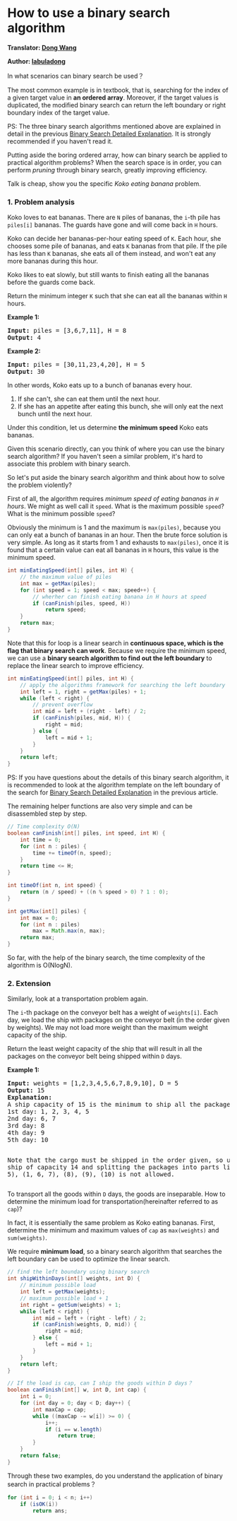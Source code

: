 # How to use a binary search algorithm

**Translator: [Dong Wang](https://github.com/Coder2Programmer)**

**Author: [labuladong](https://github.com/labuladong)**

In what scenarios can binary search be used？

The most common example is in textbook, that is, searching for the index of a given target value in **an ordered array**. Moreover, if the target values is duplicated, the modified binary search can return the left boundary or right boundary index of the target value.

PS: The three binary search algorithms mentioned above are explained in detail in the previous [Binary Search Detailed Explanation](../think_like_computer/BinarySearch.md). It is strongly recommended if you haven't read it.

Putting aside the boring ordered array, how can binary search be applied to practical algorithm problems? When the search space is in order, you can perform *pruning* through binary search, greatly improving efficiency.

Talk is cheap, show you the specific *Koko eating banana* problem.

### 1. Problem analysis

Koko loves to eat bananas. There are `N` piles of bananas, the `i`-th pile has `piles[i]` bananas.  The guards have gone and will come back in `H` hours.

Koko can decide her bananas-per-hour eating speed of `K`. Each hour, she chooses some pile of bananas, and eats `K` bananas from that pile. If the pile has less than `K` bananas, she eats all of them instead, and won't eat any more bananas during this hour.

Koko likes to eat slowly, but still wants to finish eating all the bananas before the guards come back.

Return the minimum integer `K` such that she can eat all the bananas within `H` hours.

<p><strong>Example 1:</strong></p>
<pre>
<strong>Input:</strong> piles = [3,6,7,11], H = 8
<strong>Output:</strong> 4
</pre>

<p><strong>Example 2:</strong></p>
<pre>
<strong>Input:</strong> piles = [30,11,23,4,20], H = 5
<strong>Output:</strong> 30
</pre>

In other words, Koko eats up to a bunch of bananas every hour. 
1. If she can't, she can eat them until the next hour. 
2. If she has an appetite after eating this bunch, she will only eat the next bunch until the next hour.

Under this condition, let us determine **the minimum speed** Koko eats bananas.

Given this scenario directly, can you think of where you can use the binary search algorithm? If you haven't seen a similar problem, it's hard to associate this problem with binary search.

So let's put aside the binary search algorithm and think about how to solve the problem violently?

First of all, the algorithm requires *minimum speed of eating bananas in `H` hours*. We might as well call it `speed`. What is the maximum possible `speed`? What is the minimum possible `speed`?

Obviously the minimum is 1 and the maximum is `max(piles)`, because you can only eat a bunch of bananas in an hour. Then the brute force solution is very simple. As long as it starts from 1 and exhausts to `max(piles)`, once it is found that a certain value can eat all bananas in `H` hours, this value is the minimum speed.

```java
int minEatingSpeed(int[] piles, int H) {
	// the maximum value of piles
    int max = getMax(piles);
    for (int speed = 1; speed < max; speed++) {
    	// wherher can finish eating banana in H hours at speed
        if (canFinish(piles, speed, H))
            return speed;
    }
    return max;
}
```

Note that this for loop is a linear search in **continuous space, which is the flag that binary search can work**. Because we require the minimum speed, we can use a **binary search algorithm to find out the left boundary** to replace the linear search to improve efficiency.

```java
int minEatingSpeed(int[] piles, int H) {
    // apply the algorithms framework for searching the left boundary
    int left = 1, right = getMax(piles) + 1;
    while (left < right) {
        // prevent overflow
        int mid = left + (right - left) / 2;
        if (canFinish(piles, mid, H)) {
            right = mid;
        } else {
            left = mid + 1;
        }
    }
    return left;
}
```

PS: If you have questions about the details of this binary search algorithm, it is recommended to look at the algorithm template on the left boundary of the search for [Binary Search Detailed Explanation](../think_like_computer/BinarySearch.md) in the previous article.

The remaining helper functions are also very simple and can be disassembled step by step.


```java
// Time complexity O(N)
boolean canFinish(int[] piles, int speed, int H) {
    int time = 0;
    for (int n : piles) {
        time += timeOf(n, speed);
    }
    return time <= H;
}

int timeOf(int n, int speed) {
    return (n / speed) + ((n % speed > 0) ? 1 : 0);
}

int getMax(int[] piles) {
    int max = 0;
    for (int n : piles)
        max = Math.max(n, max);
    return max;
}
```

So far, with the help of the binary search, the time complexity of the algorithm is O(NlogN).

### 2. Extension

Similarly, look at a transportation problem again.

The `i`-th package on the conveyor belt has a weight of `weights[i]`.  Each day, we load the ship with packages on the conveyor belt (in the order given by weights). We may not load more weight than the maximum weight capacity of the ship.

Return the least weight capacity of the ship that will result in all the packages on the conveyor belt being shipped within `D` days.

<p><strong>Example 1:</strong></p>
<pre>
<strong>Input:</strong> weights = [1,2,3,4,5,6,7,8,9,10], D = 5
<strong>Output:</strong> 15
<strong>Explanation:</strong> 
A ship capacity of 15 is the minimum to ship all the packages in 5 days like this:
1st day: 1, 2, 3, 4, 5
2nd day: 6, 7
3rd day: 8
4th day: 9
5th day: 10

Note that the cargo must be shipped in the order given, so using a ship of capacity 14 and splitting the packages into parts like (2, 3, 4, 5), (1, 6, 7), (8), (9), (10) is not allowed. 
</pre>

To transport all the goods within `D` days, the goods are inseparable. How to determine the minimum load for transportation(hereinafter referred to as `cap`)?

In fact, it is essentially the same problem as Koko eating bananas. First, determine the minimum and maximum values of `cap` as `max(weights)` and `sum(weights)`.

We require **minimum load**, so a binary search algorithm that searches the left boundary can be used to optimize the linear search.

```java
// find the left boundary using binary search
int shipWithinDays(int[] weights, int D) {
	// minimum possible load
    int left = getMax(weights);
	// maximum possible load + 1
    int right = getSum(weights) + 1;
    while (left < right) {
        int mid = left + (right - left) / 2;
        if (canFinish(weights, D, mid)) {
            right = mid;
        } else {
            left = mid + 1;
        }
    }
    return left;
}

// If the load is cap, can I ship the goods within D days？
boolean canFinish(int[] w, int D, int cap) {
    int i = 0;
    for (int day = 0; day < D; day++) {
        int maxCap = cap;
        while ((maxCap -= w[i]) >= 0) {
            i++;
            if (i == w.length)
                return true;
        }
    }
    return false;
}
```

Through these two examples, do you understand the application of binary search in practical problems？

```java
for (int i = 0; i < n; i++)
    if (isOK(i))
        return ans;
```
